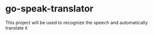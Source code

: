 # go-speak-translator
This project will be used to recognize the speech and automatically translate it
